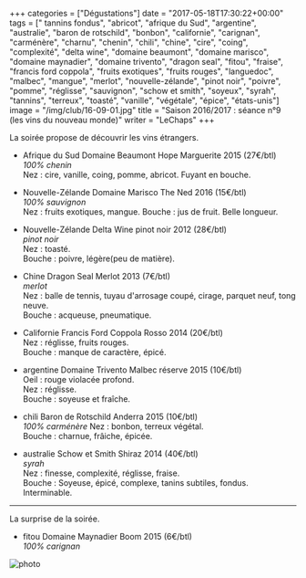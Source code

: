 +++
categories = ["Dégustations"]
date = "2017-05-18T17:30:22+00:00"
tags = [" tannins fondus", "abricot", "afrique du Sud", "argentine", "australie", "baron de rotschild", "bonbon", "californie", "carignan", "carménère", "charnu", "chenin", "chili", "chine", "cire", "coing", "complexité", "delta wine", "domaine beaumont", "domaine marisco", "domaine maynadier", "domaine trivento", "dragon seal", "fitou", "fraise", "francis ford coppola", "fruits exotiques", "fruits rouges", "languedoc", "malbec", "mangue", "merlot", "nouvelle-zélande", "pinot noir", "poivre", "pomme", "réglisse", "sauvignon", "schow et smith", "soyeux", "syrah", "tannins", "terreux", "toasté", "vanille", "végétale", "épice", "états-unis"] 
image = "/img/club/16-09-01.jpg"
title = "Saison 2016/2017 : séance n°9 (les vins du nouveau monde)"
writer = "LeChaps"
+++

La soirée propose de découvrir les vins étrangers.

* Afrique du Sud Domaine Beaumont Hope Marguerite 2015 (27€/btl)  
_100% chenin_  
Nez : cire, vanille, coing, pomme, abricot.
Fuyant en bouche.

* Nouvelle-Zélande Domaine Marisco The Ned 2016 (15€/btl)  
_100% sauvignon_  
Nez : fruits exotiques, mangue.
Bouche : jus de fruit. Belle longueur.

* Nouvelle-Zélande Delta Wine pinot noir 2012 (28€/btl)  
_pinot noir_  
Nez : toasté.  
Bouche : poivre, légère(peu de matière).

* Chine Dragon Seal Merlot 2013 (7€/btl) <i class="fa fa-minus-circle"></i> <i class="fa fa-minus-circle"></i>  
_merlot_  
Nez : balle de tennis, tuyau d'arrosage coupé, cirage, parquet neuf, tong neuve.  
Bouche : acqueuse, pneumatique.

* Californie Francis Ford Coppola Rosso 2014 (20€/btl)  
Nez : réglisse, fruits rouges.  
Bouche : manque de caractère, épicé.

* argentine Domaine Trivento Malbec réserve 2015 (10€/btl) <i class="fa fa-plus-circle"></i>  
Oeil : rouge violacée profond.  
Nez : réglisse.  
Bouche : soyeuse et fraîche.

* chili Baron de Rotschild Anderra 2015 (10€/btl) <i class="fa fa-plus-circle"></i>  
_100% carménère_
Nez : bonbon, terreux végétal.  
Bouche : charnue, frâiche, épicée.

* australie Schow et Smith Shiraz 2014 (40€/btl)  
_syrah_  
Nez : finesse, complexité, réglisse, fraise.  
Bouche : Soyeuse, épicé, complexe, tanins subtiles, fondus. Interminable.

---

La surprise de la soirée.

* fitou Domaine Maynadier Boom 2015 (6€/btl)  
_100% carignan_

![photo][1]

[1]: /img/club/16-09-01.jpg
